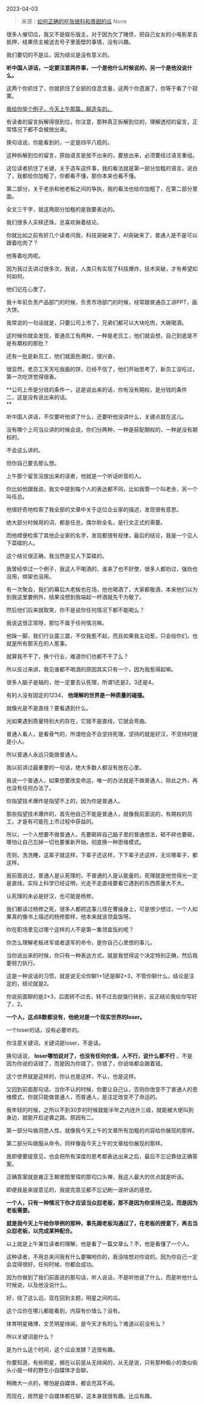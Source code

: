 2023-04-03

> 来源：[如何正确的吃张继科和景甜的瓜](http://mp.weixin.qq.com/s?__biz=MzU3NDc5Nzc0NQ==&amp;mid=2247523401&amp;idx=2&amp;sn=5fa6ece38ca730a6a1942027edb511cc&amp;chksm=fd2e3e97ca59b781e51e638757933843df5d546d46a22f73f9151396ec7156cbb90668d9b64b&amp;scene=127#wechat_redirect)
> None

很多人催切瓜，我又不是娱乐版主，对于因为欠了赌债，把自己女友的小电影拿去抵押，结果债主被送去号子里面壁的事情，没有兴趣。  

我们要切的不是瓜，因为结论是没有意义的。

 **听中国人讲话，一定要注意两件事，一个是他什么时候说的，另一个是他没说什么。**

这两个你抓住了，你就抓住了全部的信息含量，这两个你遗漏了，你等于看了个寂寞。  

[我给你举个例子，今天上午那篇，聊造车的。  
](http://mp.weixin.qq.com/s?__biz=MzU0MjYwNDU2Mw==&mid=2247510275&idx=1&sn=2c498973c89482aac614165909ce192d&chksm=fb1ac57fcc6d4c692fe1cb71056d568e45fd1dca7187fd76fdcd89d00ab210f2ce3fd5b887a1&scene=21#wechat_redirect)

有读者的留言拆解得很到位，你注意，那种真正拆解到位的，理解透彻的留言，正常情况下都不会被放出来。

换句话说，你能看到的，一定是四平八稳的。  

这种拆解到位的留言，原始语言是放不出来的，要放出来，必须要经过语言重组。

这位读者抓住了关键，关于造车这件事，我的看法就是第一部分加粗的语言。说白了，我都给你加粗了，你都看不懂，那你本来也看不懂。

第二部分，关于老余和他老板之间的争执，我的看法也给你加粗了，在第二部分里面。

全文三千字，就这两部分加粗的是我要表达的。  

我们很多人买椟还珠，总喜欢揪着结论。

你就比如之前有好几个读者问我，科技突破来了，AI突破来了，普通人是不是可以跟着吃肉了？  

他等着吃肉呢。  

因为我过去讲过很多次，我说，人类只有实现了科技爆炸，技术突破，才有希望如何如何。  

他们记在心里了。

我十年前负责产品部门的时候，负责市场部门的时候，经常跟普通员工讲PPT，画大饼。

我常说的一句话就是，只要公司上市了，兄弟们都可以大块吃肉，大碗喝酒。

这时候你就会发现，普通员工有两种，一种是老员工，他们就会想，自己到底是不是有期权的那批？  

还有一批是新员工，他们就面色潮红，很兴奋。

很显然，老员工天天吃我画的饼，已经不信了，他们开始思考了，新员工没吃过，第一次吃饼觉得很香。  

 **公司上市是分钱的条件一，这是说出来的话，你有没有期权，是分钱的条件二，这是没有说出来的话。  
**

听中国人讲话，不仅要听他讲了什么，还要听他没讲什么，关键点就在这儿。

没有哪个上司当众讲的时候会说，你们分两种，一种是获配期权的，一种是没有期权的。  

不会这么讲的。

但你自己要去那么想。  

上午那个留言没放出来的读者，他就是一个听话听音的人。  

你比如他跟我说，我文中提到每个人的表达都不同，比如我管一个叫老余，另一个叫任总。

他很好奇地检索了我全部的文章中关于这位企业家的描述，发现很有意思。  

绝大部分时候用的词，都是任总，偶尔称全名，是行文正式的需要。

而他顺便检索了其他企业家的名字，发现都很有规律，最后的结论，我是一个见人下菜碟的人。

这个结论很正确，我当然是见人下菜碟的。

我曾经举过一个例子，我这人不喝酒的，谁来了也不好使，很多人都劝过，强劝也没用，绑架也没用。

有一次聚会，我们的幕后大老板也在场，他也喝酒了，大家都敬酒，本来他们以为到我这里要例外，结果没想到我端起一杯酒就先干为敬了。  

然后他们后来就取笑，你不是说你任何情况下都不能喝么？  

我说这很正常呀，那位不属于任何情况嘛。  

他跺一脚，我们行业震三震，不仅我惹不起，而且如果我主动惹，只会给你们，也就是所有那天在的人惹事。

就算我不干了，换个行业，难道你们也都不干了么？  

所以反过来讲，我见谁都不喝酒的原因其实只有一个，因为我惹得起嘛。

很多人脑子是轴的，他一定要去认死理，所谓1还是2，3还是4。  

有的人没有固定的1234， **他理解的世界是一种质量的碰撞。**

就像光是不是直线？要看遇到什么。

光如果遇到质量特别大的存在，它就不是直线，它就会弯曲。

普通人看人，是看骨气的，所谓他会不会坚持死理，坚持的就是好汉，不坚持的就是小人。

所以普通人永远只能做普通人。

我以前讲过最重要的一句话，绝大多数人都没有放在心里。

我说一个普通人，如果想要改变命运，唯一的办法就是不做普通人，除此之外，再也没有任何办法了。

你指望技术爆炸是指望不上的，因为你是普通人。  

那些指望技术爆炸的，首先他自己不能是普通人，就像我前面说的，有期权的员工，才是有可能在上市过程中获益的。  

所以，一个人想要不做普通人，先要砸碎自己脑子里的普通想法，砸不碎也要砸，哪怕让自己忘掉一切也要重新开始，彻底换一种思维模式。

否则，洗洗睡，这辈子就这样，下辈子还这样，下下辈子还这样，无论哪辈子，都这样。

我前面说过，普通人是认死理的，不普通的人是认能量的。死理就是他觉得光一定是直线，实际上科学已经证明，光走不走直线要看它遇到的东西质量大不大。  

认死理的未必是好汉，也可能是杨修。  

我们都读过杨修之死，很多人都把这事儿怪在曹操身上，可是很少想过，一个人如果真的像书上描述的杨修那样，他本来就该领盒饭呀。  

你在职场里见过哪个这样的人不是第一集领盒饭的呢？  

你怎么理解老板进军或者退军的命令，是你自己心里想的事儿。  

当你说出来的时候，你只有一种表达方式，就是我觉得这个决定特别正确，然后我要努力执行。  

这是一种说话的习惯，就是说无论你聊1+1还是聊2+3，不管你聊什么，结论是注定的，结论就是2。  

你说前面聊的是2+3，后面转不过去，转不过去就强行转折，反正结论我给你写好了，2。

 **一个人，这点B数都没有，他绝对是一个现实世界的loser。**  

一个loser的话，没有必要听的。  

你注意关键词，关键词是loser，不是话。  

换句话说， **loser哪怕说对了，也没有任何价值，人不行，说什么都不行** 。不是因为你说的话错了，而是因为你错了，你错了，你说啥都会跟着错。  

这个世界就是这样的，你认也是这样，不认，也是这样。  

又回到前面那句话，当你不认的时候，你要让自己认，否则你改变不了普通人的思维模式，你就只能做普通人，而普通人，是注定改变不了命运的。  

我年轻的时候，之所以不到30岁的时候就能半年之内连升三级，就能被大佬叫到身边，就能开启逆袭之路。原因有二。  

第一部分叫做洞悉人性，就像我今天上午的文章所有加粗的内容给你展现的那样。  

第二部分叫做服从命令。同样像我今天上午的文章给你展现的那样。

我即便要提意见，也会把所有深度的思考都表达出来之后，最后不忘记靠拢正确答案。

正确答案就是雍正王朝里图里琛的那句口头禅，我这人最大的优点就是听话。

即便我是来提意见的，我提完意见都不忘记刷一波听话的感觉。  

 **一个人，只有一种情况下你才应该当众怼老板，那不是因为你坚持己见，而是因为老板需要。**

 **就是我今天上午给你举例的那种，事先跟老板沟通过了，在老板的授意下，再去当众怼老板，以完成某种配合。**

以上就是上午某位读者的理解，他是看了一篇文章么？不，他是看懂了一个人。

这种读者，不用总来问我有什么要嘱咐你的，我没啥想对你说的。因为你自己一定会混得很好，任何时候，你都会成功。

因为你做到了我们前面说的那句话，听人说话，不是听他说了什么，而是听他什么时候说，以及他没说什么。  

好，绕了这么远，现在回到主题，明星之间的瓜。

这个瓜你在哪儿都能看到，内容有价值么？没有。  

体育明星赌博，文艺明星绯闻，是今天才有的么？难道以前没有么？

所以关键词是什么？

是为什么这个时间，这个瓜会发酵？这很有趣。

你要知道，有些明星，搁在以前是从无绯闻的，从无是说，只有那种极小的类似街头小报一样的野生小自媒体才会聊。

稍微大一点的，哪怕是自媒体，都会充耳不闻。

而现在，居然是个自媒体都在聊，这本身就很有趣。比瓜有趣。

